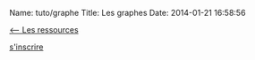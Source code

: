 Name: tuto/graphe
Title: Les graphes
Date: 2014-01-21 16:58:56

[<-- Les ressources](/tuto/ressource)



[s'inscrire](/inscription)